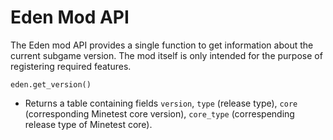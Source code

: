 Eden Mod API
============
The Eden mod API provides a single function to get information about the current subgame version. The mod itself is only intended for the purpose of registering required features.

`eden.get_version()`

* Returns a table containing fields `version`, `type` (release type), `core` (corresponding Minetest core version), `core_type` (correspending release type of Minetest core).
